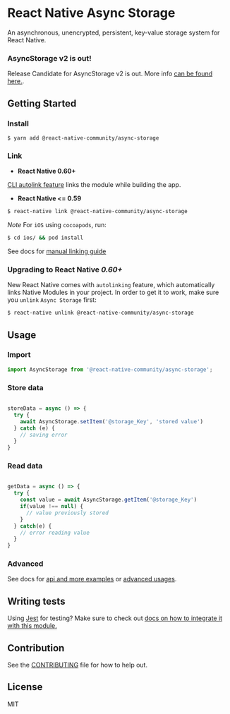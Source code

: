 # React Native Async Storage

An asynchronous, unencrypted, persistent, key-value storage system for React Native.


### AsyncStorage v2 is out!

Release Candidate for AsyncStorage v2 is out. More info [can be found here.](https://git.io/JeSSQ).

## Getting Started


### Install

```
$ yarn add @react-native-community/async-storage
```

### Link

- **React Native 0.60+**


[CLI autolink feature](https://github.com/react-native-community/cli/blob/master/docs/autolinking.md) links the module while building the app. 


- **React Native <= 0.59**


```bash
$ react-native link @react-native-community/async-storage
```


*Note* For `iOS` using `cocoapods`, run:

```bash
$ cd ios/ && pod install
```

See docs for [manual linking guide](docs/Linking.md)

### **Upgrading to React Native *0.60+*** 
 
New React Native comes with `autolinking` feature, which automatically links Native Modules in your project.
In order to get it to work, make sure you `unlink` `Async Storage` first:

```bash
$ react-native unlink @react-native-community/async-storage
```


## Usage

### Import

```js
import AsyncStorage from '@react-native-community/async-storage';
```

### Store data
```jsx

storeData = async () => {
  try {
    await AsyncStorage.setItem('@storage_Key', 'stored value')
  } catch (e) {
    // saving error
  }
}

```

### Read data
```jsx

getData = async () => {
  try {
    const value = await AsyncStorage.getItem('@storage_Key')
    if(value !== null) {
      // value previously stored
    }
  } catch(e) {
    // error reading value
  }
}

```
### Advanced
See docs for [api and more examples](docs/API.md) or [advanced usages](docs/advanced).

## Writing tests

Using [Jest](https://jestjs.io/) for testing? Make sure to check out [docs on how to integrate it with this module.](./docs/Jest-integration.md)

## Contribution

See the [CONTRIBUTING](CONTRIBUTING.md) file for how to help out.

## License

MIT
